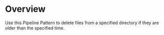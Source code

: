 # Overview

Use this Pipeline Pattern to delete files from a specified directory if they are older than the specified time.
